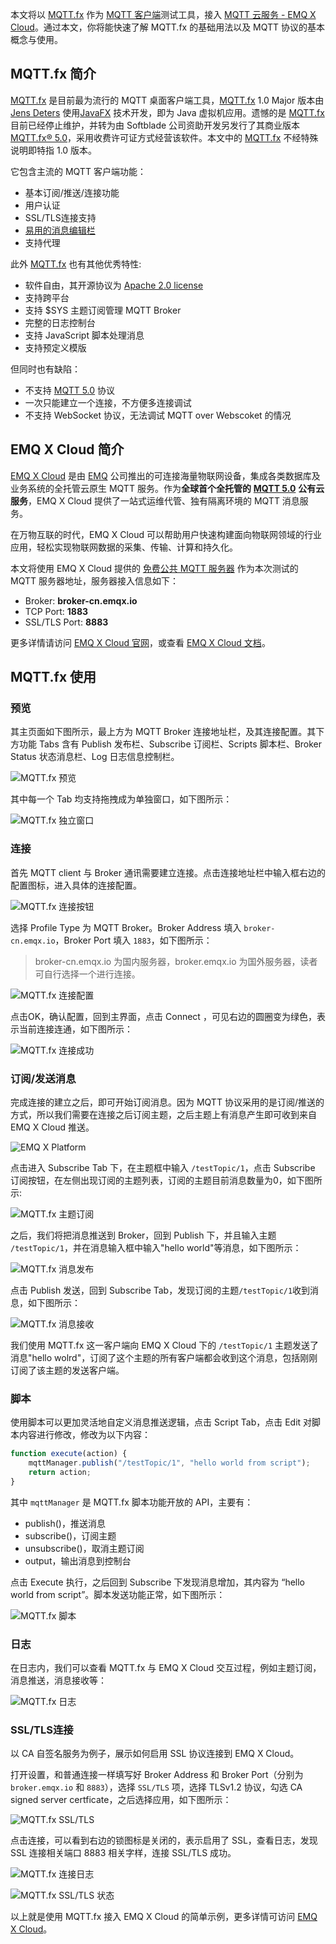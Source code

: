 本文将以 [MQTT.fx](http://www.mqttfx.jensd.de/) 作为 [MQTT 客户端](https://www.emqx.com/zh/blog/introduction-to-the-commonly-used-mqtt-client-library)测试工具，接入 [MQTT 云服务 - EMQ X Cloud](https://www.emqx.com/zh/cloud)。通过本文，你将能快速了解 MQTT.fx 的基础用法以及 MQTT 协议的基本概念与使用。



## MQTT.fx 简介

[MQTT.fx](http://www.mqttfx.jensd.de/) 是目前最为流行的 MQTT 桌面客户端工具，[MQTT.fx](http://www.mqttfx.jensd.de/) 1.0 Major 版本由 [Jens Deters](https://www.jensd.de/wordpress/) 使用[JavaFX](https://en.wikipedia.org/wiki/JavaFX) 技术开发，即为 Java 虚拟机应用。遗憾的是 [MQTT.fx](http://www.mqttfx.jensd.de/) 目前已经停止维护，并转为由 Softblade 公司资助开发另发行了其商业版本 [MQTT.fx® 5.0](https://softblade.de/en/mqtt-fx/)，采用收费许可证方式经营该软件。本文中的 [MQTT.fx](http://www.mqttfx.jensd.de/) 不经特殊说明即特指 1.0 版本。

它包含主流的 MQTT 客户端功能：

- 基本订阅/推送/连接功能
- 用户认证
- SSL/TLS连接支持
- [易用的消息编辑栏](https://github.com/Jerady/mqttfx-payload-decoders)
- 支持代理

此外 [MQTT.fx](http://www.mqttfx.jensd.de/) 也有其他优秀特性:

- 软件自由，其开源协议为 [Apache 2.0 license](https://www.apache.org/licenses/LICENSE-2.0)
- 支持跨平台
- 支持 $SYS 主题订阅管理 MQTT Broker
- 完整的日志控制台
- 支持 JavaScript 脚本处理消息
- 支持预定义模版

但同时也有缺陷：

- 不支持 [MQTT 5.0](https://www.emqx.com/zh/mqtt/mqtt5) 协议
- 一次只能建立一个连接，不方便多连接调试
- 不支持 WebSocket 协议，无法调试 MQTT over Webscoket 的情况



## EMQ X Cloud 简介

[EMQ X Cloud](https://www.emqx.com/zh/cloud) 是由 [EMQ](https://www.emqx.com/zh) 公司推出的可连接海量物联网设备，集成各类数据库及业务系统的全托管云原生 MQTT 服务。作为**全球首个全托管的** [**MQTT 5.0**](https://www.emqx.com/zh/mqtt/mqtt5) **公有云服务**，EMQ X Cloud 提供了一站式运维代管、独有隔离环境的 MQTT 消息服务。

在万物互联的时代，EMQ X Cloud 可以帮助用户快速构建面向物联网领域的行业应用，轻松实现物联网数据的采集、传输、计算和持久化。

本文将使用 EMQ X Cloud 提供的 [免费公共 MQTT 服务器](https://www.emqx.com/zh/mqtt/public-mqtt5-broker) 作为本次测试的 MQTT 服务器地址，服务器接入信息如下：

- Broker: **broker-cn.emqx.io**
- TCP Port: **1883**
- SSL/TLS Port: **8883**

更多详情请访问 [EMQ X Cloud 官网](https://www.emqx.com/zh/cloud)，或查看 [EMQ X Cloud 文档](https://docs.emqx.cn/cloud/latest/)。 



## MQTT.fx 使用

### 预览

其主页面如下图所示，最上方为 MQTT Broker 连接地址栏，及其连接配置。其下方功能 Tabs 含有 Publish 发布栏、Subscribe 订阅栏、Scripts 脚本栏、Broker Status 状态消息栏、Log 日志信息控制栏。

![MQTT.fx 预览](https://static.emqx.net/images/571a6128a2fd2d71de4c6892997194dd.png)

其中每一个 Tab 均支持拖拽成为单独窗口，如下图所示：

![MQTT.fx 独立窗口](https://static.emqx.net/images/63fafd1866bf97e55a2d87a41cda901e.png)

### 连接

首先 MQTT client 与 Broker 通讯需要建立连接。点击连接地址栏中输入框右边的配置图标，进入具体的连接配置。

![MQTT.fx 连接按钮](https://static.emqx.net/images/3203ab53b9ccd95a1fa777cf96a1822a.png)

选择 Profile Type 为 MQTT Broker。Broker Address 填入 `broker-cn.emqx.io`，Broker Port 填入 `1883`，如下图所示：

> broker-cn.emqx.io 为国内服务器，broker.emqx.io 为国外服务器，读者可自行选择一个进行连接。

![MQTT.fx 连接配置](https://static.emqx.net/images/987021efd99c587008e00061c5abaabf.png)


点击OK，确认配置，回到主界面，点击 Connect ，可见右边的圆圈变为绿色，表示当前连接连通，如下图所示：

![MQTT.fx 连接成功](https://static.emqx.net/images/61c7866eebc762e0fdb7dca8ca669611.png)

### 订阅/发送消息

完成连接的建立之后，即可开始订阅消息。因为 MQTT 协议采用的是订阅/推送的方式，所以我们需要在连接之后订阅主题，之后主题上有消息产生即可收到来自 EMQ X Cloud 推送。

![EMQ X Platform](https://static.emqx.net/images/7c3fd862db7bfdc16ef51bbcda0d5b2c.png)

点击进入 Subscribe Tab 下，在主题框中输入 `/testTopic/1`，点击 Subscribe 订阅按钮，在左侧出现订阅的主题列表，订阅的主题目前消息数量为0，如下图所示:

![MQTT.fx 主题订阅](https://static.emqx.net/images/1e911b2c418c6f072dcb6969f8a95e4c.png)

之后，我们将把消息推送到 Broker，回到 Publish 下，并且输入主题 `/testTopic/1`，并在消息输入框中输入"hello world"等消息，如下图所示：

![MQTT.fx 消息发布](https://static.emqx.net/images/fa9bd621a9dee67a07ad481924c2b93c.png)

点击 Publish 发送，回到 Subscribe Tab，发现订阅的主题`/testTopic/1`收到消息，如下图所示：

![MQTT.fx 消息接收](https://static.emqx.net/images/43c8f23108d248f172a978e499b4d446.png)

我们使用 MQTT.fx 这一客户端向 EMQ X Cloud 下的 `/testTopic/1` 主题发送了消息"hello wolrd"，订阅了这个主题的所有客户端都会收到这个消息，包括刚刚订阅了该主题的发送客户端。

### 脚本

使用脚本可以更加灵活地自定义消息推送逻辑，点击 Script Tab，点击 Edit 对脚本内容进行修改，修改为以下内容：

```jsx
function execute(action) {
    mqttManager.publish("/testTopic/1", "hello world from script");
    return action;
}
```

其中 `mqttManager` 是 MQTT.fx 脚本功能开放的 API，主要有：

- publish()，推送消息
- subscribe()，订阅主题
- unsubscribe()，取消主题订阅
- output，输出消息到控制台

点击 Execute 执行，之后回到 Subscribe 下发现消息增加，其内容为 “hello world from script”。脚本发送功能正常，如下图所示：

![MQTT.fx 脚本](https://static.emqx.net/images/1504963bd1d751dd481cd995faaccc03.png)

### 日志

在日志内，我们可以查看 MQTT.fx 与 EMQ X Cloud 交互过程，例如主题订阅，消息推送，消息接收等：

![MQTT.fx 日志](https://static.emqx.net/images/cc3b9ee768d37b6cce66316135db261c.png)

### SSL/TLS连接

以 CA 自签名服务为例子，展示如何启用 SSL 协议连接到 EMQ X Cloud。

打开设置，和普通连接一样填写好 Broker Address 和 Broker Port（分别为 `broker.emqx.io` 和 `8883`），选择 `SSL/TLS` 项，选择 TLSv1.2 协议，勾选 CA signed server certficate，之后选择应用，如下图所示：

![MQTT.fx SSL/TLS](https://static.emqx.net/images/f8f23d25ea6fba54837bea19e1076081.png)

点击连接，可以看到右边的锁图标是关闭的，表示启用了 SSL，查看日志，发现 SSL 连接相关端口 8883 相关字样，连接 SSL/TLS 成功。

![MQTT.fx 连接日志](https://static.emqx.net/images/5ea2e8316df5c33d907b6d784309a025.png)

![MQTT.fx SSL/TLS 状态](https://static.emqx.net/images/b3efb08a666b6c3dca2485b5fb5b403a.png)

以上就是使用 MQTT.fx 接入 EMQ X Cloud 的简单示例，更多详情可访问 [EMQ X Cloud](https://www.emqx.com/zh/cloud)。
